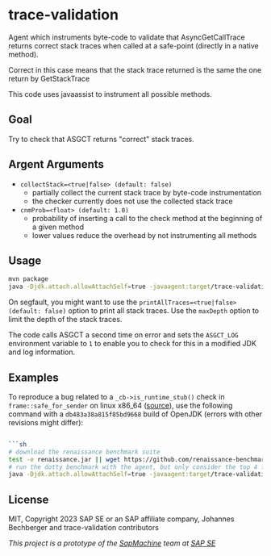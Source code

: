 trace-validation
================

Agent which instruments byte-code to validate that AsyncGetCallTrace returns correct stack traces when called at
a safe-point (directly in a native method).

Correct in this case means that the stack trace returned is the same the one return by GetStackTrace

This code uses javaassist to instrument all possible methods.

Goal
----
Try to check that ASGCT returns "correct" stack traces.

Argent Arguments
----------------
- `collectStack=<true|false> (default: false)`
  - partially collect the current stack trace by byte-code instrumentation
  - the checker currently does not use the collected stack trace
- `cnmProb=<float> (default: 1.0)`
  - probability of inserting a call to the check method at the beginning of a given method
  - lower values reduce the overhead by not instrumenting all methods

Usage
-----
```sh
mvn package
java -Djdk.attach.allowAttachSelf=true -javaagent:target/trace-validation.jar ... <your application>
```

On segfault, you might want to use the `printAllTraces=<true|false> (default: false)` option to print all stack traces.
Use the `maxDepth` option to limit the depth of the stack traces.

The code calls ASGCT a second time on error and sets the `ASGCT_LOG` environment variable to `1` to enable you to
check for this in a modified JDK and log information.

Examples
--------

To reproduce a bug related to a `_cb->is_runtime_stub()` check in `frame::safe_for_sender` on linux x86_64
([source](https://github.com/openjdk/jdk/blob/db483a38a815f85bd9668749674b5f0f6e4b27b4/src/hotspot/cpu/x86/frame_x86.cpp#L98)),
use the following command with a `db483a38a815f85bd9668` build of OpenJDK (errors with other revisions might differ):

```sh

```sh
# download the renaissance benchmark suite
test -e renaissance.jar || wget https://github.com/renaissance-benchmarks/renaissance/releases/download/v0.14.2/renaissance-gpl-0.14.2.jar -O renaissance.jar
# run the dotty benchmark with the agent, but only consider the top 4 frames
java -Djdk.attach.allowAttachSelf=true -javaagent:target/trace-validation.jar=maxDepth=4 -jar renaissance.jar dotty
```


License
-------
MIT, Copyright 2023 SAP SE or an SAP affiliate company, Johannes Bechberger
and trace-validation contributors


*This project is a prototype of the [SapMachine](https://sapmachine.io) team
at [SAP SE](https://sap.com)*